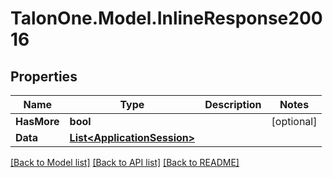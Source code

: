 
# TalonOne.Model.InlineResponse20016

## Properties

Name | Type | Description | Notes
------------ | ------------- | ------------- | -------------
**HasMore** | **bool** |  | [optional] 
**Data** | [**List&lt;ApplicationSession&gt;**](ApplicationSession.md) |  | 

[[Back to Model list]](../README.md#documentation-for-models)
[[Back to API list]](../README.md#documentation-for-api-endpoints)
[[Back to README]](../README.md)

